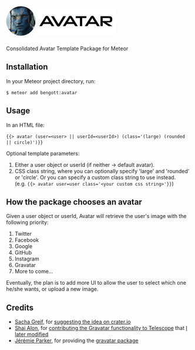 ![logo](https://raw.githubusercontent.com/bengott/images/master/avatar-logo.png)
================================================================================

Consolidated Avatar Template Package for Meteor


Installation
------------
In your Meteor project directory, run:  
```
$ meteor add bengott:avatar
```
Usage 
-----
In an HTML file:
```
{{> avatar (user=<user> || userId=<userId>) (class='(large) (rounded || circle)')}}
```
Optional template parameters:
  1. Either a user object or userId (if neither -> default avatar).
  2. CSS class string, where you can optionally specify 'large' and 'rounded' or 'circle'. Or you can specify a custom class string to use instead.  
(e.g. `{{> avatar user=user class='<your custom css string>'}}`)

How the package chooses an avatar
---------------------------------
Given a user object or userId, Avatar will retrieve the user's image with the following priority:
  1. Twitter
  2. Facebook
  3. Google
  4. GitHub
  5. Instagram
  6. Gravatar
  7. More to come...

Eventually, the plan is to add more UI to allow the user to select which one he/she wants, or upload a new image.

Credits
-------
- [Sacha Greif](@SachaG), for [suggesting the idea on crater.io](http://crater.io/posts/BfMsgzs5AzEdp6Byu)
- [Shai Alon](@shaialon), for [contributing the Gravatar functionality to Telescope](https://github.com/TelescopeJS/Telescope/pull/436) that [I later modified](https://github.com/TelescopeJS/Telescope/pull/438)
- [Jérémie Parker](@p-j), for providing the [gravatar package](https://github.com/p-j/meteor-gravatar)
